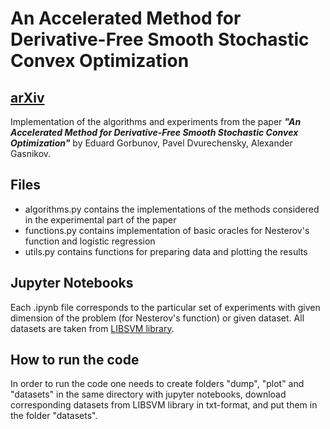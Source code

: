 # An Accelerated Method for Derivative-Free Smooth Stochastic Convex Optimization
## [arXiv](https://arxiv.org/abs/1802.09022)
Implementation of the algorithms and experiments from the paper ***"An Accelerated Method for Derivative-Free Smooth Stochastic Convex Optimization"*** by Eduard Gorbunov, Pavel Dvurechensky, Alexander Gasnikov.


## Files
* algorithms.py contains the implementations of the methods considered in the experimental part of the paper
* functions.py contains implementation of basic oracles for Nesterov's function and logistic regression
* utils.py contains functions for preparing data and plotting the results

## Jupyter Notebooks
Each .ipynb file corresponds to the particular set of experiments with given dimension of the problem (for Nesterov's function) or given dataset. All datasets are taken from [LIBSVM library](https://www.csie.ntu.edu.tw/~cjlin/libsvmtools/datasets/binary.html).

## How to run the code
In order to run the code one needs to create folders "dump", "plot" and "datasets" in the same directory with jupyter notebooks, download corresponding datasets from LIBSVM library in txt-format, and put them in the folder "datasets". 
